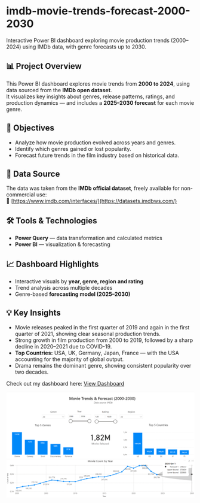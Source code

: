 # imdb-movie-trends-forecast-2000-2030
Interactive Power BI dashboard exploring movie production trends (2000–2024) using IMDb data, with genre forecasts up to 2030.


## 📊 Project Overview
This Power BI dashboard explores movie trends from **2000 to 2024**, using data sourced from the **IMDb open dataset**.  
It visualizes key insights about genres, release patterns, ratings, and production dynamics — and includes a **2025–2030 forecast** for each movie genre.

## 🧠 Objectives
- Analyze how movie production evolved across years and genres.  
- Identify which genres gained or lost popularity.  
- Forecast future trends in the film industry based on historical data.  

## 📁 Data Source
The data was taken from the **IMDb official dataset**, freely available for non-commercial use:  
🔗 [https://www.imdb.com/interfaces/](https://datasets.imdbws.com/)

## 🛠️ Tools & Technologies  
- **Power Query** — data transformation and calculated metrics
- **Power BI** — visualization & forecasting

## 📈 Dashboard Highlights
- Interactive visuals by **year, genre, region and rating**  
- Trend analysis across multiple decades  
- Genre-based **forecasting model (2025–2030)**
  
## 💡 Key Insights
- Movie releases peaked in the first quarter of 2019 and again in the first quarter of 2021, showing clear seasonal production trends.  
- Strong growth in film production from 2000 to 2019, followed by a sharp decline in 2020–2021 due to COVID-19.
- **Top Countries:** USA, UK, Germany, Japan, France — with the USA accounting for the majority of global output.
- Drama remains the dominant genre, showing consistent popularity over two decades.

Check out my dashboard here:
[View Dashboard](https://drive.google.com/file/d/182aHn_pwb2lJwIB7UrZE_V0O50oVEdb1/view?usp=sharing)

![Dashboard Preview](dashboard.png)
